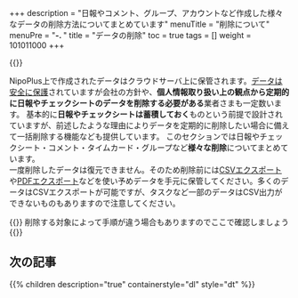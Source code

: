 +++
description = "日報やコメント、グループ、アカウントなど作成した様々なデータの削除方法についてまとめています"
menuTitle = "削除について"
menuPre = "<b>-. </b>"
title = "データの削除"
toc = true
tags = []
weight = 101011000
+++

{{<icatch filename="delete" msg="個別削除や一括削除 解散や解約について" title="安全なデータの削除" fontsize="30px" alice="shield" >}}

NipoPlus上で作成されたデータはクラウドサーバ上に保管されます。[データは安全に保護](/system/security/)されていますが会社の方針や、**個人情報取り扱い上の観点から定期的に日報やチェックシートのデータを削除する必要がある**業者さまも一定数います。
基本的に**日報やチェックシートは蓄積しておく**ものという前提で設計されていますが、前述したような理由によりデータを定期的に削除したい場合に備えて一括削除する機能なども提供しています。
このセクションでは日報やチェックシート・コメント・タイムカード・グループなど**様々な削除**についてまとめています。  
一度削除したデータは復元できません。そのため削除前には[CSVエクスポート](/manual/analytics/csv/)や[PDFエクスポート](/manual/read-report/pdf/)などを使い予めデータを手元に保管してください。多くのデータはCSVエクスポートが可能ですが、タスクなど一部のデータはCSV出力ができないものもありますので注意してください。

{{<alice pos="right" icon="here">}}
削除する対象によって手順が違う場合もありますのでここで確認しましょう
{{</alice>}}
  
## 次の記事

{{% children description="true" containerstyle="dl" style="dt" %}}
